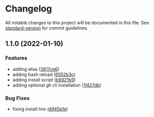 # Changelog

All notable changes to this project will be documented in this file. See [standard-version](https://github.com/conventional-changelog/standard-version) for commit guidelines.

## 1.1.0 (2022-01-10)


### Features

* adding alias ([3817ce6](https://github.com/Alain00/sh-quick-pr/commit/3817ce63431b6c41272bd551160ecfc51700b3bf))
* adding bash reload ([6552b3c](https://github.com/Alain00/sh-quick-pr/commit/6552b3c9545223933ccff1b198eb6d365b5279fd))
* adding install script ([b6921b9](https://github.com/Alain00/sh-quick-pr/commit/b6921b9a373259c0df4b4a8adccddd287171bc23))
* adding optional gh cli installation ([1f427db](https://github.com/Alain00/sh-quick-pr/commit/1f427db79110e2a985a3a0541817d6cc9189d4dc))


### Bug Fixes

* fixing install line ([d945e1e](https://github.com/Alain00/sh-quick-pr/commit/d945e1ecaab0212e4a692648a6ea1dbc54c3d37a))
